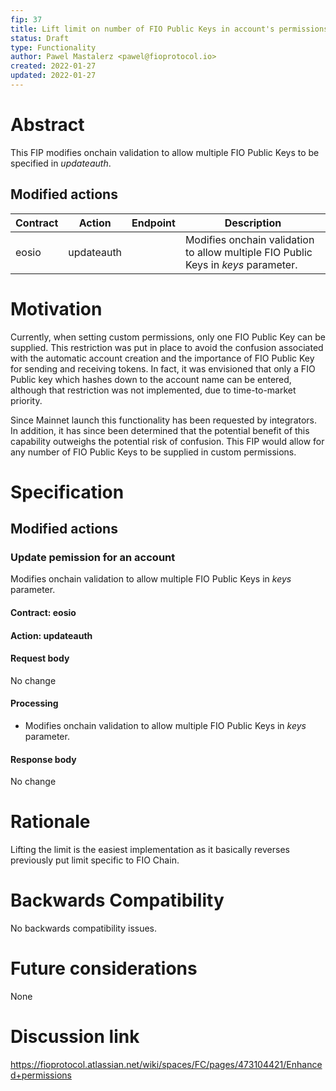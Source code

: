 ```yaml
---
fip: 37
title: Lift limit on number of FIO Public Keys in account's permissions
status: Draft
type: Functionality
author: Pawel Mastalerz <pawel@fioprotocol.io>
created: 2022-01-27
updated: 2022-01-27
---
```


# Abstract
This FIP modifies onchain validation to allow multiple FIO Public Keys to be specified in _updateauth_.

## Modified actions
|Contract|Action|Endpoint|Description|
|---|---|---|---|
|eosio|updateauth||Modifies onchain validation to allow multiple FIO Public Keys in _keys_ parameter.|

# Motivation
Currently, when setting custom permissions, only one FIO Public Key can be supplied. This restriction was put in place to avoid the confusion associated with the automatic account creation and the importance of FIO Public Key for sending and receiving tokens. In fact, it was envisioned that only a FIO Public key which hashes down to the account name can be entered, although that restriction was not implemented, due to time-to-market priority.

Since Mainnet launch this functionality has been requested by integrators. In addition, it has since been determined that the potential benefit of this capability outweighs the potential risk of confusion. This FIP would allow for any number of FIO Public Keys to be supplied in custom permissions.

# Specification
## Modified actions
### Update pemission for an account
Modifies onchain validation to allow multiple FIO Public Keys in _keys_ parameter.
#### Contract: eosio
#### Action: updateauth
#### Request body
No change
#### Processing
* Modifies onchain validation to allow multiple FIO Public Keys in _keys_ parameter.
#### Response body
No change

# Rationale
Lifting the limit is the easiest implementation as it basically reverses previously put limit specific to FIO Chain.

# Backwards Compatibility
No backwards compatibility issues.

# Future considerations
None
  
# Discussion link
https://fioprotocol.atlassian.net/wiki/spaces/FC/pages/473104421/Enhanced+permissions
